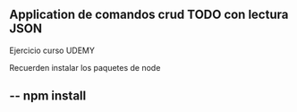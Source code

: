 ## Application de comandos crud TODO con lectura JSON

Ejercicio curso UDEMY 

Recuerden instalar los paquetes de node 

--
npm install
--